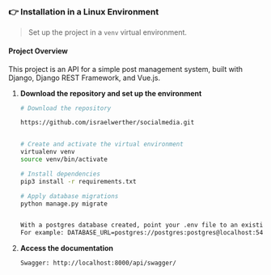### 👉 Installation in a Linux Environment

> Set up the project in a `venv` virtual environment.

#### Project Overview

This project is an API for a simple post management system, built with Django, Django REST Framework, and Vue.js.



1. **Download the repository and set up the environment**   

   ```bash
   # Download the repository

   https://github.com/israelwerther/socialmedia.git
   

   # Create and activate the virtual environment
   virtualenv venv
   source venv/bin/activate

   # Install dependencies
   pip3 install -r requirements.txt

   # Apply database migrations
   python manage.py migrate


   With a postgres database created, point your .env file to an existing database
   For example: DATABASE_URL=postgres://postgres:postgres@localhost:5432/socialmediadb
   

1. **Access the documentation**   

   ```bash
   Swagger: http://localhost:8000/api/swagger/
   